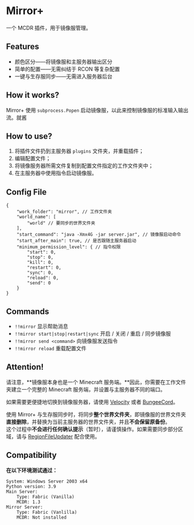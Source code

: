 # Mirror+
一个 MCDR 插件，用于镜像服管理。

## Features

- 颜色区分——将镜像服和主服务器输出区分
- 简单的配置——无需纠结于 RCON 等复杂配置
- 一键与生存服同步——无需进入服务器后台

## How it works?
Mirror+ 使用 `subprocess.Popen` 启动镜像服，以此来控制镜像服的标准输入输出流。就酱

## How to use?
1. 将插件文件扔到主服务器 `plugins` 文件夹，并重载插件；
2. 编辑配置文件；
3. 将镜像服务器所需文件复制到配置文件指定的工作文件夹中；
4. 在主服务器中使用指令启动镜像服。

## Config File
```json5
{
    "work_folder": "mirror", // 工作文件夹
    "world_name": [
        "world" // 要同步的世界文件夹
    ],
    "start_command": "java -Xmx4G -jar server.jar", // 镜像服启动命令
    "start_after_main": true, // 是否跟随主服务器启动
    "minimum_permission_level": { // 指令权限
        "start": 0,
        "stop": 0,
        "kill": 0,
        "restart": 0,
        "sync": 0,
        "reload": 0,
        "send": 0
    }
}
```

## Commands
- `!!mirror` 显示帮助消息
- `!!mirror start|stop|restart|sync` 开启 / 关闭 / 重启 / 同步镜像服
- `!!mirror send <command>` 向镜像服发送指令
- `!!mirror reload` 重载配置文件

## Attention!
请注意，**镜像服本身也是一个 Minecraft 服务端。**因此，你需要在工作文件夹建立一个完整的 Minecraft 服务端，并设置与主服务器不同的端口。

如果需要更便捷地切换到镜像服务器，请使用 [Velocity](https://velocitypowered.com/) 或者 [BungeeCord](https://www.spigotmc.org/wiki/about-bungeecord/)。

使用 Mirror+ 与生存服同步时，将同步**整个世界文件夹**，即镜像服的世界文件夹**直接删除**，并替换为当前主服务器的世界文件夹，并且**不会保留原备份**。  
这个过程中**不会进行任何确认提示**（暂时），请谨慎操作。如果需要同步部分区域，请与 [RegionFileUpdater](https://github.com/TISUnion/RegionFileUpdater) 配合使用。

## Compatibility
**在以下环境测试通过：**
```
System: Windows Server 2003 x64
Python version: 3.9
Main Server:
	Type: Fabric (Vanilla)
	MCDR: 1.3
Mirror Server:
	Type: Fabric (Vanlilla)
	MCDR: Not installed
```

